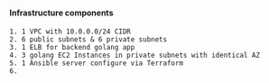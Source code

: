 #### Infrastructure components
	1. 1 VPC with 10.0.0.0/24 CIDR
	2. 6 public subnets & 6 private subnets
	3. 1 ELB for backend golang app
	4. 3 golang EC2 Instances in private subnets with identical AZ
	5. 1 Ansible server configure via Terraform
	6. 
	 

